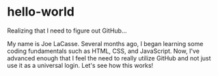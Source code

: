 # hello-world
Realizing that I need to figure out GitHub...

My name is Joe LaCasse. Several months ago, I began learning some coding fundamentals such as HTML, CSS, and JavaScript. Now, I've advanced enough that I feel the need to really utilize GitHub and not just use it as a universal login. Let's see how this works!
